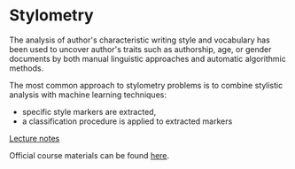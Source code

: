 # Stylometry

The analysis of author's characteristic writing style and vocabulary has been used to uncover author's traits such as authorship, age, or gender documents by both manual linguistic approaches and automatic algorithmic methods.

The most common approach to stylometry problems is to combine stylistic analysis with machine learning techniques:
 - specific style markers are extracted,
 - a classification procedure is applied to extracted markers

[Lecture notes](https://github.com/katarinagresova/ia161/blob/main/Stylometry/notes.md)  

Official course materials can be found [here](https://nlp.fi.muni.cz/en/AdvancedNlpCourse/Stylometry).

